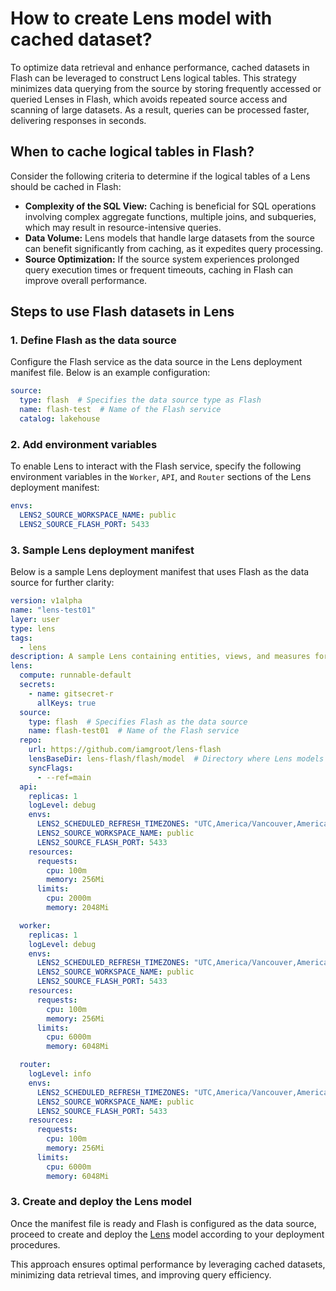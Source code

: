 # How to create Lens model with cached dataset?

To optimize data retrieval and enhance performance, cached datasets in Flash can be leveraged to construct Lens logical tables. This strategy minimizes data querying from the source by storing frequently accessed or queried Lenses in Flash, which avoids repeated source access and scanning of large datasets. As a result, queries can be processed faster, delivering responses in seconds.

## When to cache logical tables in Flash?

Consider the following criteria to determine if the logical tables of a Lens should be cached in Flash:

- **Complexity of the SQL View:** Caching is beneficial for SQL operations involving complex aggregate functions, multiple joins, and subqueries, which may result in resource-intensive queries.
- **Data Volume:** Lens models that handle large datasets from the source can benefit significantly from caching, as it expedites query processing.
- **Source Optimization:** If the source system experiences prolonged query execution times or frequent timeouts, caching in Flash can improve overall performance.

## Steps to use Flash datasets in Lens

### **1. Define Flash as the data source**

Configure the Flash service as the data source in the Lens deployment manifest file. Below is an example configuration:

```yaml
source:
  type: flash  # Specifies the data source type as Flash
  name: flash-test  # Name of the Flash service
  catalog: lakehouse
```

### **2. Add environment variables**

To enable Lens to interact with the Flash service, specify the following environment variables in the `Worker`, `API`, and `Router` sections of the Lens deployment manifest:

```yaml
envs:
  LENS2_SOURCE_WORKSPACE_NAME: public
  LENS2_SOURCE_FLASH_PORT: 5433
```

### **3. Sample Lens deployment manifest**

Below is a sample Lens deployment manifest that uses Flash as the data source for further clarity:

```yaml
version: v1alpha
name: "lens-test01"
layer: user
type: lens
tags:
  - lens
description: A sample Lens containing entities, views, and measures for testing
lens:
  compute: runnable-default
  secrets:
    - name: gitsecret-r
      allKeys: true
  source:
    type: flash  # Specifies Flash as the data source
    name: flash-test01  # Name of the Flash service
  repo:
    url: https://github.com/iamgroot/lens-flash
    lensBaseDir: lens-flash/flash/model  # Directory where Lens models are stored
    syncFlags:
      - --ref=main
  api:
    replicas: 1
    logLevel: debug
    envs:
      LENS2_SCHEDULED_REFRESH_TIMEZONES: "UTC,America/Vancouver,America/Toronto"
      LENS2_SOURCE_WORKSPACE_NAME: public
      LENS2_SOURCE_FLASH_PORT: 5433
    resources:
      requests:
        cpu: 100m
        memory: 256Mi
      limits:
        cpu: 2000m
        memory: 2048Mi

  worker:
    replicas: 1
    logLevel: debug
    envs:
      LENS2_SCHEDULED_REFRESH_TIMEZONES: "UTC,America/Vancouver,America/Toronto"
      LENS2_SOURCE_WORKSPACE_NAME: public
      LENS2_SOURCE_FLASH_PORT: 5433
    resources:
      requests:
        cpu: 100m
        memory: 256Mi
      limits:
        cpu: 6000m
        memory: 6048Mi

  router:
    logLevel: info
    envs:
      LENS2_SCHEDULED_REFRESH_TIMEZONES: "UTC,America/Vancouver,America/Toronto"
      LENS2_SOURCE_WORKSPACE_NAME: public
      LENS2_SOURCE_FLASH_PORT: 5433
    resources:
      requests:
        cpu: 100m
        memory: 256Mi
      limits:
        cpu: 6000m
        memory: 6048Mi
```

### **3. Create and deploy the Lens model**

Once the manifest file is ready and Flash is configured as the data source, proceed to create and deploy the [Lens](/resources/lens/) model according to your deployment procedures.

This approach ensures optimal performance by leveraging cached datasets, minimizing data retrieval times, and improving query efficiency.